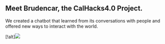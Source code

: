  ## Meet Brudencar, the CalHacks4.0 Project.

We created a chatbot that learned from its conversations with people and offered new ways to interact with the world.

[!alt]<img src="https://github.com/brucelin1218/CalHacks4.0/blob/master/img.png"/>
